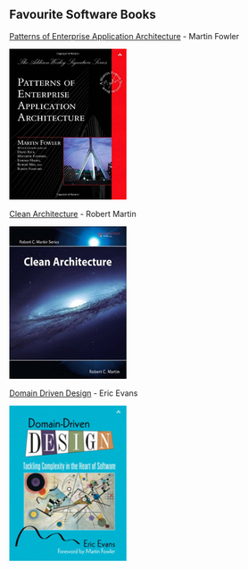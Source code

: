 ## Favourite Software Books


[Patterns of Enterprise Application Architecture](https://www.goodreads.com/book/show/70156.Patterns_of_Enterprise_Application_Architecture) - Martin Fowler

<img src="./poeaa.jpg" width="210px"/>

[Clean Architecture](https://www.goodreads.com/book/show/18043011-clean-architecture) - Robert Martin

<img src="./cleanarch.jpg" width="210px"/>

[Domain Driven Design](https://www.goodreads.com/book/show/179133.Domain_Driven_Design) - Eric Evans

<img src="./ddd.jpg" width="210px"/>

